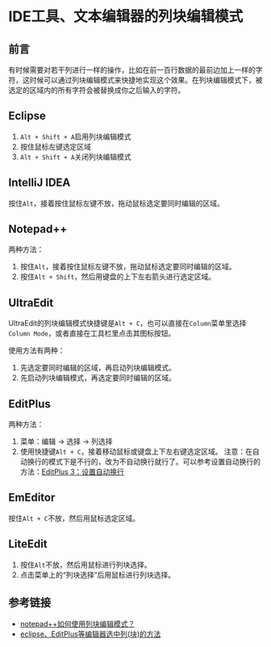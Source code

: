 # IDE工具、文本编辑器的列块编辑模式

## 前言

有时候需要对若干列进行一样的操作，比如在前一百行数据的最前边加上一样的字符，这时候可以通过列块编辑模式来快捷地实现这个效果。在列块编辑模式下，被选定的区域内的所有字符会被替换成你之后输入的字符。
<!--more-->

## Eclipse

1. `Alt + Shift + A`启用列块编辑模式
2. 按住鼠标左键选定区域
3. `Alt + Shift + A`关闭列块编辑模式

## IntelliJ IDEA

按住`Alt`，接着按住鼠标左键不放，拖动鼠标选定要同时编辑的区域。

## Notepad++

两种方法：
1. 按住`Alt`，接着按住鼠标左键不放，拖动鼠标选定要同时编辑的区域。
2. 按住`Alt + Shift`，然后用键盘的上下左右箭头进行选定区域。

## UltraEdit

UltraEdit的列块编辑模式快捷键是`Alt + C`，也可以直接在`Column`菜单里选择`Column Mode`，或者直接在工具栏里点击其图标按钮。

使用方法有两种：
1. 先选定要同时编辑的区域，再启动列块编辑模式。
2. 先启动列块编辑模式，再选定要同时编辑的区域。

## EditPlus

两种方法：
1. 菜单：编辑 -> 选择 -> 列选择 
2. 使用快捷键`Alt + C`，接着移动鼠标或键盘上下左右键选定区域。 
注意：在自动换行的模式下是不行的，改为不自动换行就行了。可以参考设置自动换行的方法：[EditPlus 3：设置自动换行](https://www.cnblogs.com/qianyu10472/p/8395493.html)

## EmEditor

按住`Alt + C`不放，然后用鼠标选定区域。

## LiteEdit

1. 按住`Alt`不放，然后用鼠标进行列块选择。
2. 点击菜单上的“列块选择”后用鼠标进行列块选择。

## 参考链接

* [notepad++如何使用列块编辑模式？](https://jingyan.baidu.com/article/3c48dd3484e50ce10be358f0.html)
* [eclipse、EditPlus等编辑器选中列(块)的方法](https://blog.csdn.net/gnail_oug/article/details/70054317)